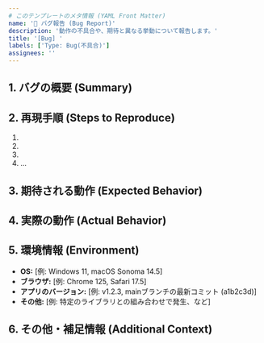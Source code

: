 ```yaml
---
# このテンプレートのメタ情報 (YAML Front Matter)
name: '🐛 バグ報告 (Bug Report)'
description: '動作の不具合や、期待と異なる挙動について報告します。'
title: '[Bug] '
labels: ['Type: Bug(不具合)']
assignees: ''
---
```


<!--
バグ報告にご協力いただき、ありがとうございます！
以下の項目を、分かる範囲でご記入ください。
-->

## 1. バグの概要 (Summary)

<!--
何が問題なのか、簡潔に説明してください。
例：ログイン画面で、パスワードを50文字以上入力するとアプリケーションがクラッシュする。
-->

## 2. 再現手順 (Steps to Reproduce)

<!--
このバグを再現させるための、具体的な手順をステップバイステップで記述してください。
-->

1.
2.
3.
4. ...

## 3. 期待される動作 (Expected Behavior)

<!--
本来、どのような動作をするべきだったかを説明してください。
-->

## 4. 実際の動作 (Actual Behavior)

<!--
実際に何が起きたかを説明してください。
可能であれば、エラーメッセージの全文や、スクリーンショット、GIF動画などを貼り付けてください。
-->

## 5. 環境情報 (Environment)

<!--
バグが発生した環境について、分かる範囲でご記入ください。
-->

- **OS:** [例: Windows 11, macOS Sonoma 14.5]
- **ブラウザ:** [例: Chrome 125, Safari 17.5]
- **アプリのバージョン:** [例: v1.2.3, mainブランチの最新コミット (a1b2c3d)]
- **その他:** [例: 特定のライブラリとの組み合わせで発生、など]

## 6. その他・補足情報 (Additional Context)

<!--
その他、問題解決の助けになりそうな情報があれば、自由に記述してください。
-->
